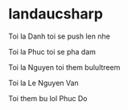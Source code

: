 # landaucsharp

Toi la Danh toi se push len nhe

Toi la Phuc toi se pha dam 

Toi la Nguyen toi them bulultreem

Toi la Le Nguyen Van

Toi them bu lol Phuc Do